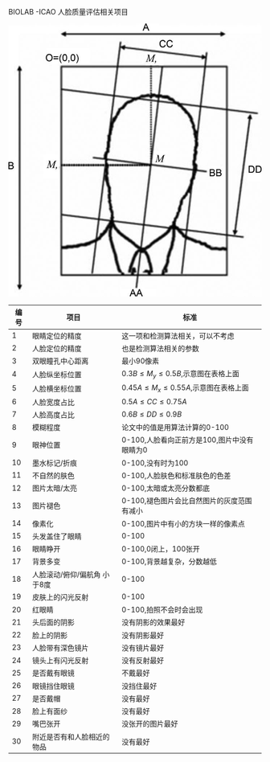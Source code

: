 BIOLAB -ICAO 人脸质量评估相关项目

![Fig 1](./desc.jpg)

|编号|项目|标准|
|------|------| -----| 
|1|眼睛定位的精度|这一项和检测算法相关，可以不考虑|
|2|人脸定位的精度|也是检测算法相关的参数|
|3|双眼瞳孔中心距离|最小90像素|
|4|人脸纵坐标位置|$0.3B \le M_y \le 0.5B$,示意图在表格上面|
|5|人脸横坐标位置|$0.45A \le M_x \le 0.55A$,示意图在表格上面|
|6|人脸宽度占比|$0.5A \le CC \le 0.75A$|
|7|人脸高度占比|$0.6B \le DD \le 0.9B$|
|8|模糊程度|论文中的值是用算法计算的0-100|
|9|眼神位置|0-100,人脸看向正前方是100,图片中没有眼睛为0|
|10|墨水标记/折痕|0-100,没有时为100|
|11|不自然的肤色|0-100,人脸肤色和标准肤色的色差|
|12|图片太暗/太亮|0-100,太暗或太亮分数都底|
|13|图片褪色|0-100,褪色图片会比自然图片的灰度范围有减小|
|14|像素化|0-100,图片中有小的方块一样的像素点|
|15|头发盖住了眼睛|0-100|
|16|眼睛睁开|0-100,0闭上，100张开|
|17|背景多变|0-100,背景越复杂，分数越低|
|18|人脸滚动/俯仰/偏航角 小于8度|0-100|
|19|皮肤上的闪光反射|0-100|
|20|红眼睛|0-100,拍照不会时会出现|
|21|头后面的阴影|没有阴影的效果最好|
|22|脸上的阴影|没有阴影最好|
|23|人脸带有深色镜片|没有镜片最好|
|24|镜头上有闪光反射|没有反射最好|
|25|是否戴有眼镜|不戴最好|
|26|眼镜挡住眼镜|没挡住最好|
|27|是否戴帽|没有最好|
|28|脸上有面纱|没有最好|
|29|嘴巴张开|没张开的图片最好|
|30|附近是否有和人脸相近的物品|没有最好|